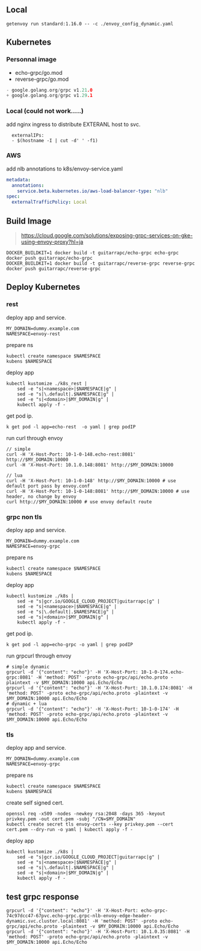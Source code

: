 ## Local

```shell
getenvoy run standard:1.16.0 -- -c ./envoy_config_dynamic.yaml
```

## Kubernetes

### Personnal image

* echo-grpc/go.mod
* reverse-grpc/go.mod

```go
- google.golang.org/grpc v1.21.0
+ google.golang.org/grpc v1.29.1
```

### Local (could not work.....)

add nginx ingress to distribute EXTERANL host to svc.

```shell
  externalIPs:
  - $(hostname -I | cut -d' ' -f1)
```

### AWS

add nlb annotations to k8s/envoy-service.yaml

```yaml
metadata:
  annotations:
    service.beta.kubernetes.io/aws-load-balancer-type: "nlb"
spec:
  externalTrafficPolicy: Local
```

## Build Image

> https://cloud.google.com/solutions/exposing-grpc-services-on-gke-using-envoy-proxy?hl=ja

```shell
DOCKER_BUILDKIT=1 docker build -t guitarrapc/echo-grpc echo-grpc
docker push guitarrapc/echo-grpc
DOCKER_BUILDKIT=1 docker build -t guitarrapc/reverse-grpc reverse-grpc
docker push guitarrapc/reverse-grpc
```

## Deploy Kubernetes

### rest

deploy app and service.

```shell
MY_DOMAIN=dummy.example.com
NAMESPACE=envoy-rest
```

prepare ns

```shell
kubectl create namespace $NAMESPACE
kubens $NAMESPACE
```

deploy app
```shell
kubectl kustomize ./k8s_rest |
    sed -e "s|<namespace>|$NAMESPACE|g" | 
    sed -e "s|\.default|.$NAMESPACE|g" |
    sed -e "s|<domain>|$MY_DOMAIN|g" | 
    kubectl apply -f -
```

get pod ip.
```shell
k get pod -l app=echo-rest  -o yaml | grep podIP
```

run curl through envoy

```shell
// simple
curl -H 'X-Host-Port: 10-1-0-148.echo-rest:8081' http://$MY_DOMAIN:10000
curl -H 'X-Host-Port: 10.1.0.148:8081' http://$MY_DOMAIN:10000

// lua
curl -H 'X-Host-Port: 10-1-0-148' http://$MY_DOMAIN:10000 # use default port pass by envoy.conf
curl -H 'X-Host-Port: 10-1-0-148:8081' http://$MY_DOMAIN:10000 # use header, no change by envoy
curl http://$MY_DOMAIN:10000 # use envoy default route
```

### grpc non tls

deploy app and service.

```shell
MY_DOMAIN=dummy.example.com
NAMESPACE=envoy-grpc
```

prepare ns

```shell
kubectl create namespace $NAMESPACE
kubens $NAMESPACE
```

deploy app
```shell
kubectl kustomize ./k8s |
    sed -e "s|gcr.io/GOOGLE_CLOUD_PROJECT|guitarrapc|g" | 
    sed -e "s|<namespace>|$NAMESPACE|g" | 
    sed -e "s|\.default|.$NAMESPACE|g" |
    sed -e "s|<domain>|$MY_DOMAIN|g" | 
    kubectl apply -f -
```

get pod ip.
```shell
k get pod -l app=echo-grpc -o yaml | grep podIP
```

run grpcurl through envoy

```shell
# simple dynamic
grpcurl -d '{"content": "echo"}' -H 'X-Host-Port: 10-1-0-174.echo-grpc:8081' -H 'method: POST' -proto echo-grpc/api/echo.proto -plaintext -v $MY_DOMAIN:10000 api.Echo/Echo
grpcurl -d '{"content": "echo"}' -H 'X-Host-Port: 10.1.0.174:8081' -H 'method: POST' -proto echo-grpc/api/echo.proto -plaintext -v $MY_DOMAIN:10000 api.Echo/Echo
# dynamic + lua
grpcurl -d '{"content": "echo"}' -H 'X-Host-Port: 10-1-0-174' -H 'method: POST' -proto echo-grpc/api/echo.proto -plaintext -v $MY_DOMAIN:10000 api.Echo/Echo
```


### tls

deploy app and service.

```shell
MY_DOMAIN=dummy.example.com
NAMESPACE=envoy-grpc
```

prepare ns

```shell
kubectl create namespace $NAMESPACE
kubens $NAMESPACE
```

create self signed cert.

```shell
openssl req -x509 -nodes -newkey rsa:2048 -days 365 -keyout privkey.pem -out cert.pem -subj "/CN=$MY_DOMAIN"
kubectl create secret tls envoy-certs --key privkey.pem --cert cert.pem --dry-run -o yaml | kubectl apply -f -
```

deploy app
```shell
kubectl kustomize ./k8s |
    sed -e "s|gcr.io/GOOGLE_CLOUD_PROJECT|guitarrapc|g" | 
    sed -e "s|<namespace>|$NAMESPACE|g" | 
    sed -e "s|\.default|.$NAMESPACE|g" |
    sed -e "s|<domain>|$MY_DOMAIN|g" | 
    kubectl apply -f -
```

## test grpc response

```shell
grpcurl -d '{"content": "echo"}' -H 'X-Host-Port: echo-grpc-74c97dcc47-67pvc.echo-grpc.grpc-nlb-envoy-edge-header-dynamic.svc.cluster.local:8081' -H 'method: POST' -proto echo-grpc/api/echo.proto -plaintext -v $MY_DOMAIN:10000 api.Echo/Echo
grpcurl -d '{"content": "echo"}' -H 'X-Host-Port: 10.1.0.35:8081' -H 'method: POST' -proto echo-grpc/api/echo.proto -plaintext -v $MY_DOMAIN:10000 api.Echo/Echo

```
